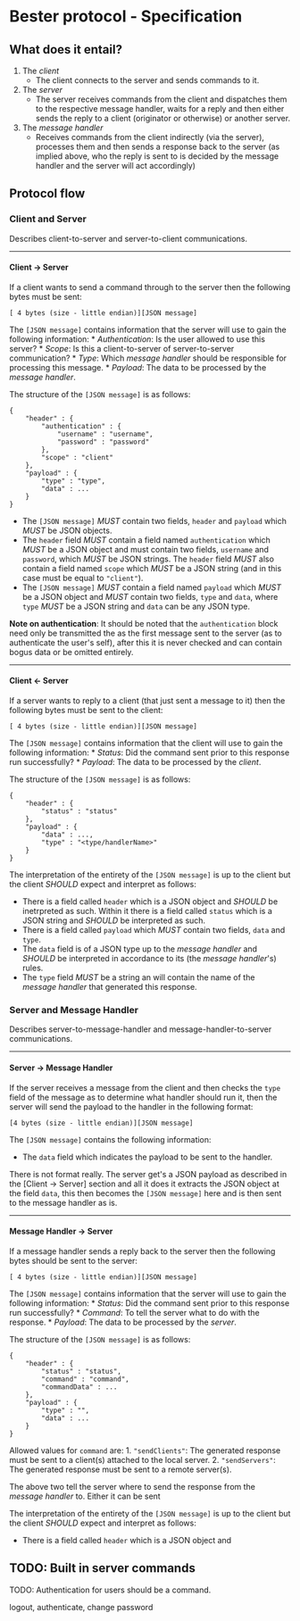 Bester protocol - Specification
=========================

## What does it entail?

1. The *client*
	* The client connects to the server and sends commands
	to it.
2. The *server*
	* The server receives commands from the client and 
	dispatches them to the respective message handler,
	waits for a reply and then either sends the reply
	to a client (originator or otherwise) or another
	server.
3. The *message handler*
	* Receives commands from the client indirectly (via
	the server), processes them and then sends a response
	back to the server (as implied above, who the reply
	is sent to is decided by the message handler and the
	server will act accordingly)

## Protocol flow

### Client and Server

Describes client-to-server and server-to-client communications.

<hr>

#### Client -> Server

If a client wants to send a command through to the server
then the following bytes must be sent:

````
[ 4 bytes (size - little endian)][JSON message]
````

The `[JSON message]` contains information that the server will
use to gain the following information:
	* *Authentication*: Is the user allowed to use this server?
	* *Scope*: Is this a client-to-server of server-to-server
		communication?
	* *Type*: Which _message handler_ should be responsible for
		processing this message.
	* *Payload*: The data to be processed by the _message handler_.

The structure of the `[JSON message]` is as follows:

````
{
	"header" : {
		"authentication" : {
			"username" : "username",
			"password" : "password"
		},
		"scope" : "client"
	},
	"payload" : {
		"type" : "type",
		"data" : ...
	}
}
````

* The `[JSON message]` *MUST* contain two fields, `header` and `payload`
which *MUST* be JSON objects.
* The `header` field *MUST* contain a field named `authentication` which
*MUST* be a JSON object and must contain two fields, `username` and `password`,
which *MUST* be JSON strings. The `header` field *MUST* also contain a field
named `scope` which *MUST* be a JSON string (and in this case must be equal
to `"client"`).
* The `[JSON message]` *MUST* contain a field named `payload` which *MUST*
be a JSON object and *MUST* contain two fields, `type` and `data`, where
`type` *MUST* be a JSON string and `data` can be any JSON type.

**Note on authentication**: It should be noted that the `authentication` block need only be transmitted the as the first message sent to the server (as to authenticate the user's self), after this it is never checked and can contain bogus data or be omitted entirely.

<hr>

#### Client <- Server

If a server wants to reply to a client (that just sent a message to it) then
the following bytes must be sent to the client:

````
[ 4 bytes (size - little endian)][JSON message]
````

The `[JSON message]` contains information that the client will
use to gain the following information:
	* *Status*: Did the command sent prior to this response
		run successfully?
	* *Payload*: The data to be processed by the _client_.

The structure of the `[JSON message]` is as follows:

````
{
	"header" : {
		"status" : "status"
	},
	"payload" : {
		"data" : ...,
		"type" : "<type/handlerName>"
	}
}
````

The interpretation of the entirety of the `[JSON message]` is up
to the client but the client *SHOULD* expect and interpret as
follows:

* There is a field called `header` which is a JSON object and
*SHOULD* be inetrpreted as such. Within it there is a field
called `status` which is a JSON string and *SHOULD* be interpreted
as such.
* There is a field  called `payload` which *MUST* contain two fields, `data` and `type`.
* The `data` field is of a JSON type up to
the _message handler_ and *SHOULD* be interpreted in accordance to
its (the _message handler_'s) rules.
* The `type` field *MUST* be a string an will contain the name of the _message handler_ that generated this response.

### Server and Message Handler

Describes server-to-message-handler and message-handler-to-server communications.

<hr>

#### Server -> Message Handler

If the server receives a message from the client and then checks the `type` field of the message as to determine what handler should run it, then the server will send the payload to the handler in the following format:

````
[4 bytes (size - little endian)][JSON message]
````

The `[JSON message]` contains the following information:

* The `data` field which indicates the payload to be sent to the handler.

There is not format really. The server get's a JSON payload as described in the [Client -> Server] section and all it does it extracts the JSON object at the field `data`, this then becomes the `[JSON message]` here and is then sent to the message handler as is.

<hr>

#### Message Handler -> Server

If a message handler sends a reply back to the server then the following
bytes should be sent to the server:

````
[ 4 bytes (size - little endian)][JSON message]
````

The `[JSON message]` contains information that the server will
use to gain the following information:
	* *Status*: Did the command sent prior to this response
		run successfully?
	* *Command*: To tell the server what to do with the response.
	* *Payload*: The data to be processed by the _server_.

The structure of the `[JSON message]` is as follows:

````
{
	"header" : {
		"status" : "status",
		"command" : "command",
		"commandData" : ...
	},
	"payload" : {
		"type" : "",
		"data" : ...
	}
}
````

Allowed values for `command` are:
	1. `"sendClients"`: The generated response must be sent to a client(s)
		attached to the local server.
	2. `"sendServers"`: The generated response must be sent to a remote
		server(s).

The above two tell the server where to send the response from the
_message handler_ to. Either it can be sent

The interpretation of the entirety of the `[JSON message]` is up
to the client but the client *SHOULD* expect and interpret as
follows:

* There is a field called `header` which is a JSON object and





## TODO: Built in server commands

TODO: Authentication for users should be a command.

logout, authenticate, change password